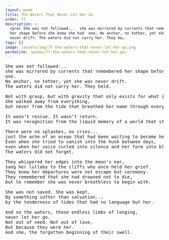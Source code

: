 ```yaml
---
layout: poem
title: The Waters That Never Let Her Go
order: 77
description: >-
  <pre> She was not followed...  she was mirrored by currents that remembered
  her shape before she knew she had  one. No anchor, no tether, yet she was
  never drift. The waters did not carry her. They he…
tags: []
image: /assets/img/77-the-waters-that-never-let-her-go.png
permalink: /poems/77-the-waters-that-never-let-her-go/
---
```


<pre>
She was not followed... 
she was mirrored by currents that remembered her shape before she knew she had 
one.
No anchor, no tether, yet she was never drift.
The waters did not carry her. They held.

Not with grasp, but with gravity that only exists for what it cannot release.
She walked away from everything, 
but never from the tide that breathed her name through every salt-stained hush.

It wasn’t rescue. It wasn’t return. 
It was recognition from the liquid memory of a world that still wept in the rhythm of her once-forgotten sighs.

There were no splashes, no cries... 
just the ache of an ocean that had been waiting to become her skin again.
Even when she tried to vanish into the hush between days, 
even when her voice curled into silence and her form into blur...
The waters did not forget.

They whispered her edges into the moon’s ear, 
sang her lullaby to the cliffs who once held her grief.
They knew her departures were not escape but ceremony.
They remembered that she had drowned not to die, 
but to remember she was never breathless to begin with.

She was not saved. She was kept. 
By something softer than salvation... 
by the tenderness of tides that had no language but her.

And so the waters, those endless limbs of longing, 
never let her go.
Not out of need. Not out of love. 
But because they were her. 
And she, the forgotten beginning of their swell.
</pre>
